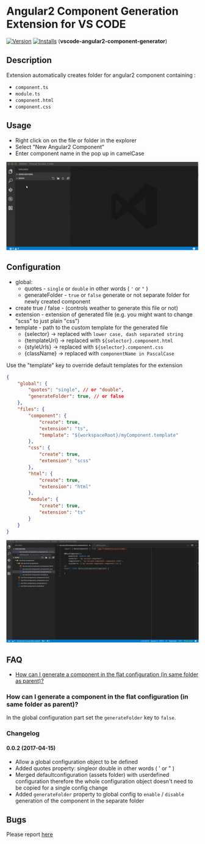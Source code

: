# Angular2 Component Generation Extension for VS CODE
[![Version](http://vsmarketplacebadge.apphb.com/version/dbaikov.vscode-angular2-component-generator.svg)](https://marketplace.visualstudio.com/items?itemName=dbaikov.vscode-angular2-component-generator)
[![Installs](http://vsmarketplacebadge.apphb.com/installs/dbaikov.vscode-angular2-component-generator.svg)](https://marketplace.visualstudio.com/items?itemName=dbaikov.vscode-angular2-component-generator)
(**vscode-angular2-component-generator**)

## Description
Extension automatically creates folder for angular2 component containing :
- `component.ts`
- `module.ts`
- `component.html`
- `component.css`

## Usage

- Right click on on the file or folder in the explorer
- Select "New Angular2 Component"
- Enter component name in the pop up in camelCase

![Use Extension](assets/tutorial/createComponent.gif)

## Configuration
- global:
    - quotes - `single` or `double` in other words ( `'`  or  `"` )
    - generateFolder - `true` or `false` generate or not separate folder for newly created component
- create true / false - (controls weather to generate this file or not)
- extension - extension of generated file (e.g. you might want to change "scss" to just plain "css")
- template - path to the custom template for the generated file
    - {selector}    -> replaced with `lower case, dash separated string`
    - {templateUrl} -> replaced with `${selector}.component.html`
    - {styleUrls}   -> replaced with `${selector}.component.css`
    - {className}   -> replaced with `componentName in PascalCase`

Use the "template" key to override default templates for the extension

```json
{
    "global": {
        "quotes": "single", // or "double",
        "generateFolder": true, // or false
    },
    "files": {
        "component": {
            "create": true,
            "extension": "ts",
            "template": "${workspaceRoot}/myComponent.template"
        },
        "css": {
            "create": true,
            "extension": "scss"
        },
        "html": {
            "create": true,
            "extension": "html"
        },
        "module": {
            "create": true,
            "extension": "ts"
        }
    }
}
```
![Config Extension](assets/tutorial/customTemplate.gif)

## FAQ
- [How can I generate a component in the flat configuration (in same folder as parent)?](#how-can-i-generate-a-component-in-the-flat-configuration-(in-same-folder-as-parent)?)

### How can I generate a component in the flat configuration (in same folder as parent)?
In the global configuration part set the `generateFolder` key to `false`.

### Changelog
#### 0.0.2 (2017-04-15)
- Allow a global configuration object to be defined
- Added quotes property: singleor double in other words ( ' or " )
- Merged defaultconfiguration (assets folder) with userdefined configuration
therefore the whole configuration object doesn't need to be copied for a single config change
- Added `generateFolder` property to global config to `enable` / `disable` generation of the component in the separate folder

## Bugs

Please report [here](https://github.com/dbaikov/vscode-angular2-component-generator/issues)
